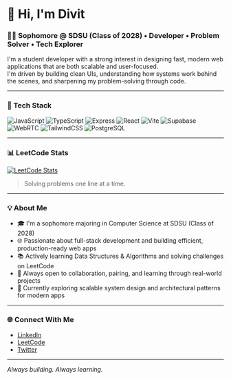 # 👋 Hi, I'm Divit

### 🧑‍🎓 Sophomore @ SDSU (Class of 2028) • Developer • Problem Solver • Tech Explorer

I'm a student developer with a strong interest in designing fast, modern web applications that are both scalable and user-focused.  
I'm driven by building clean UIs, understanding how systems work behind the scenes, and sharpening my problem-solving through code.

---

### 🔧 Tech Stack

![JavaScript](https://img.shields.io/badge/-JavaScript-F7DF1E?logo=javascript&logoColor=black)
![TypeScript](https://img.shields.io/badge/-TypeScript-007ACC?logo=typescript&logoColor=white)
![Express](https://img.shields.io/badge/-Express-000000?logo=express&logoColor=white)
![React](https://img.shields.io/badge/-React-61DAFB?logo=react&logoColor=black)
![Vite](https://img.shields.io/badge/-Vite-646CFF?logo=vite&logoColor=white)
![Supabase](https://img.shields.io/badge/-Supabase-3ECF8E?logo=supabase&logoColor=white)
![WebRTC](https://img.shields.io/badge/-WebRTC-333333?logo=webrtc&logoColor=white)
![TailwindCSS](https://img.shields.io/badge/-Tailwind-38B2AC?logo=tailwind-css&logoColor=white)
![PostgreSQL](https://img.shields.io/badge/-PostgreSQL-4169E1?logo=postgresql&logoColor=white)

---

### 📊 LeetCode Stats

[![LeetCode Stats](https://leetcard.jacoblin.cool/divit-008?theme=light&font=Roboto&ext=contest)](https://leetcode.com/divit-008)

> Solving problems one line at a time.

---

### 💡 About Me

- 🎓 I'm a sophomore majoring in Computer Science at SDSU (Class of 2028)  
- 🌐 Passionate about full-stack development and building efficient, production-ready web apps  
- 📚 Actively learning Data Structures & Algorithms and solving challenges on LeetCode  
- 💬 Always open to collaboration, pairing, and learning through real-world projects  
- 🧠 Currently exploring scalable system design and architectural patterns for modern apps  

---

### 🌐 Connect With Me

- [LinkedIn](https://www.linkedin.com/in/divit008/)
- [LeetCode](https://leetcode.com/divit-008/)
- [Twitter](https://x.com/Divit_og) 

---

_Always building. Always learning._
